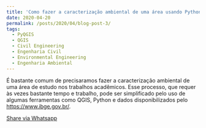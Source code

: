 ```yaml
---
title: 'Como fazer a caracterização ambiental de uma área usando Python e QGIS'
date: 2020-04-20
permalink: /posts/2020/04/blog-post-3/
tags:
  - PyQGIS
  - QGIS
  - Civil Engineering
  - Engenharia Civil
  - Environmental Engineering
  - Engenharia Ambiental
---
```


É bastante comum de precisaramos fazer a caracterização ambiental de uma área de estudo nos trabalhos acadêmicos. Esse processo, que requer às vezes bastante tempo e trabalho, pode ser simplificado pelo uso de algumas ferramentas como QGIS, Python e dados disponibilizados pelo <a href="Instituto Brasileiro de Geografia e Estatística">https://www.ibge.gov.br/</a>.



<a href="whatsapp://send?text=<<https://haddoulagalbert.github.io/posts/2020/04/blog-post-2/>>" data-action="share/whatsapp/share">Share via Whatsapp</a>

